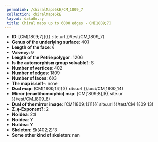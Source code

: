 ```yaml
--- 
 permalink: /chiralMaps6kE/CM_1809_7 
 collection: chiralMaps6kE
 layout: dataEntry
 title: Chiral maps up to 6000 edges - CM[1809;7]
---
```


- **ID**: [CM[1809;7]]({{ site.url }}/test/CM_1809_7)
- **Genus of the underlying surface**: 403
- **Length of the face**: 6
- **Valency**: 9
- **Length of the Petrie polygon**: 1206
- **Is the automorphism group solvable?**: S
- **Number of vertices**: 402
- **Number of edges**: 1809
- **Number of faces**: 603
- **The map is self-**: none
- **Dual map**: [CM[1809;14]]({{ site.url }}/test/CM_1809_14)
- **Mirror (enantihomorphic) map**: [CM[1809;8]]({{ site.url }}/test/CM_1809_8)
- **Dual of the mirror image**: [CM[1809;13]]({{ site.url }}/test/CM_1809_13)
- **Z_q-Exponent?**: 2
- **No idea**:  2:8
- **No idea**: Y
- **No idea**: Y
- **Skeleton**: Sk(402;2)^3
- **Some other kind of skeleton**: nan
